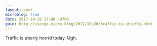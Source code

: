 ```yaml
---
layout: post
microblog: true
date: 2017-10-19 17:08 -0700
guid: http://jsorge.micro.blog/2017/10/20/traffic-is-utterly.html
---
```

Traffic is utterly horrid today. Ugh.
